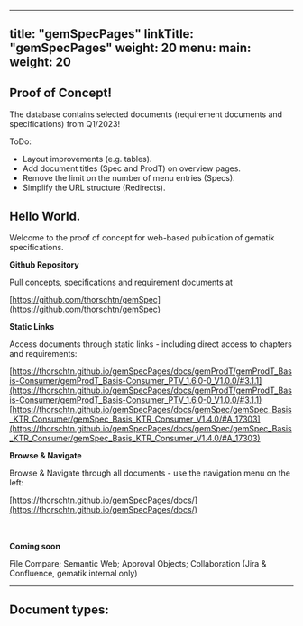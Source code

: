 
---
title: "gemSpecPages"
linkTitle: "gemSpecPages"
weight: 20
menu:
  main:
    weight: 20
---

<h2>Proof of Concept!</h2>

The database contains selected documents (requirement documents and specifications) from Q1/2023!

ToDo:
- Layout improvements (e.g. tables).
- Add document titles (Spec and ProdT) on overview pages.
- Remove the limit on the number of menu entries (Specs).
- Simplify the URL structure (Redirects).

<h2>Hello World.</h2>

Welcome to the proof of concept for web-based publication of gematik specifications.

**Github Repository**

Pull concepts, specifications and requirement documents at 

[https://github.com/thorschtn/gemSpec](https://github.com/thorschtn/gemSpec)

**Static Links**

Access documents through static links - including direct access to chapters and requirements:

[https://thorschtn.github.io/gemSpecPages/docs/gemProdT/gemProdT_Basis-Consumer/gemProdT_Basis-Consumer_PTV_1.6.0-0_V1.0.0/#3.1.1](https://thorschtn.github.io/gemSpecPages/docs/gemProdT/gemProdT_Basis-Consumer/gemProdT_Basis-Consumer_PTV_1.6.0-0_V1.0.0/#3.1.1)
[https://thorschtn.github.io/gemSpecPages/docs/gemSpec/gemSpec_Basis_KTR_Consumer/gemSpec_Basis_KTR_Consumer_V1.4.0/#A_17303](https://thorschtn.github.io/gemSpecPages/docs/gemSpec/gemSpec_Basis_KTR_Consumer/gemSpec_Basis_KTR_Consumer_V1.4.0/#A_17303)

**Browse & Navigate**

Browse & Navigate through all documents - use the navigation menu on the left:

[https://thorschtn.github.io/gemSpecPages/docs/](https://thorschtn.github.io/gemSpecPages/docs/) 


<br><br>**Coming soon**

File Compare; Semantic Web; Approval Objects; Collaboration (Jira & Confluence, gematik internal only)

----------

<h2>Document types:</h2>
